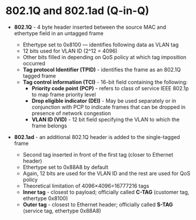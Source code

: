 # 802.1Q and 802.1ad (Q-in-Q)
* **802.1Q** - 4 byte header inserted between the source MAC and ethertype field in an untagged frame
    * Ethertype set to 0x8100 — identifies following data as VLAN tag
    * 12 bits used for VLAN ID (2^12 = 4096)
    * Other bits filled in depending on QoS policy at which tag imposition occurred
    * **Tag protocol Identifier (TPID)** - identifies the frame as an 802.1Q tagged frame
    * **Tag control information (TCI)** - 16-bit field containing the following:
        * **Priority code point (PCP)** - refers to class of service IEEE 802.1p to map frame priority level
        * **Drop eligible indicator (DEI)** - May be used separately or in conjunction with PCP to indicate frames that can be dropped in presence of network congestion
        * **VLAN ID (VID)** - 12 bit field specifying the VLAN to which the frame belongs


* **802.1ad** - an additional 802.1Q header is added to the single-tagged frame
    * Second tag inserted in front of the first tag (closer to Ethernet header)
    * Ethertype set to 0x88A8 by default
    * Again, 12 bits are used for the VLAN ID and the rest are used for QoS policy
    * Theoretical limitation of 4096×4096=16777216 tags
    * **Inner tag** - closest to payload; officially called **C-TAG** (customer tag, ethertype 0x8100)
    * **Outer tag** - closest to Ethernet header; officially called **S-TAG** (service tag, ethertype 0x88A8) 


